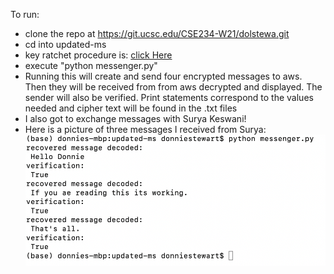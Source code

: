 To run:
- clone the repo at https://git.ucsc.edu/CSE234-W21/dolstewa.git
- cd into updated-ms
- key ratchet procedure is: [click Here](https://git.ucsc.edu/CSE234-W21/dolstewa/-/blob/master/updated-ms/keyratchet.pdf)
- execute "python messenger.py"
- Running this will create and send four encrypted messages to aws. Then they will be received from from aws decrypted and displayed. The sender will also be verified. Print statements correspond to the values needed and cipher text will be found in the .txt files
- I also got to exchange messages with Surya Keswani!
- Here is a picture of three messages I received from Surya: 
![](messages-from-surya.png)
